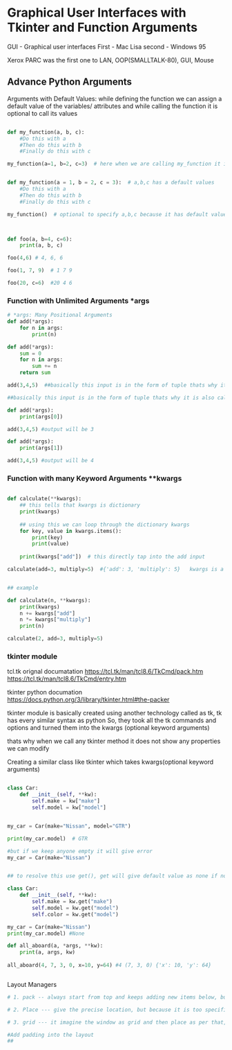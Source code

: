 # Graphical User Interfaces with Tkinter and Function Arguments

GUI - Graphical user interfaces
First - Mac Lisa
second - Windows 95

Xerox PARC was the first one to LAN, OOP(SMALLTALK-80), GUI, Mouse

## Advance Python Arguments

Arguments with Default Values: while defining the function we can assign a default value of the variables/ attributes and while calling the function it is optional to call its values

```py

def my_function(a, b, c):
    #Do this with a
    #Then do this with b
    #Finally do this with c 

my_function(a=1, b=2, c=3)  # here when we are calling my_function it is important to provide the values of a,b,c because it does not have any default one


def my_function(a = 1, b = 2, c = 3):  # a,b,c has a default values
    #Do this with a
    #Then do this with b
    #Finally do this with c 

my_function()  # optional to specify a,b,c because it has default values



def foo(a, b=4, c=6): 
    print(a, b, c)

foo(4,6) # 4, 6, 6  

foo(1, 7, 9)  # 1 7 9

foo(20, c=6)  #20 4 6

```

### Function with Unlimited Arguments  *args

```py
# *args: Many Positional Arguments
def add(*args):
    for n in args:
        print(n)

def add(*args):
    sum = 0
    for n in args:
        sum += n
    return sum

add(3,4,5)  ##basically this input is in the form of tuple thats why it is also called positional arguments because position matters 

##basically this input is in the form of tuple thats why it is also called positional arguments because position matters 

def add(*args):
    print(args[0])

add(3,4,5) #output will be 3

def add(*args):
    print(args[1])

add(3,4,5) #output will be 4


```

### Function with many Keyword Arguments **kwargs

```py

def calculate(**kwargs):
    ## this tells that kwargs is dictionary 
    print(kwargs)
    
    ## using this we can loop through the dictionary kwargs
    for key, value in kwargs.items():
        print(key)
        print(value)
    
    print(kwargs["add"])  # this directly tap into the add input

calculate(add=3, multiply=5)  #{'add': 3, 'multiply': 5}   kwargs is a dictionary 


## example

def calculate(n, **kwargs):
    print(kwargs)
    n += kwargs["add"]
    n *= kwargs["multiply"]
    print(n)

calculate(2, add=3, multiply=5)

```

### tkinter module

tcl.tk orignal documatation <https://tcl.tk/man/tcl8.6/TkCmd/pack.htm>
<https://tcl.tk/man/tcl8.6/TkCmd/entry.htm>

tkinter python documation <https://docs.python.org/3/library/tkinter.html#the-packer>


tkinter module is basically created using another technology called as tk, tk has every similar syntax as python
So, they took all the tk commands and options and turned them into the kwargs (optional keyword arguments)

thats why when we call any tkinter method it does not show any properties we can modify 


Creating a similar class like tkinter which takes kwargs(optional keyword arguments)

```py 

class Car:
    def __init__(self, **kw):
        self.make = kw["make"]
        self.model = kw["model"]


my_car = Car(make="Nissan", model="GTR")

print(my_car.model)  # GTR

#but if we keep anyone empty it will give error
my_car = Car(make="Nissan")


## to resolve this use get(), get will give default value as none if not defined

class Car:
    def __init__(self, **kw):
        self.make = kw.get("make")
        self.model = kw.get("model")
        self.color = kw.get("model")

my_car = Car(make="Nissan")
print(my_car.model) #None

```


```py
def all_aboard(a, *args, **kw): 
    print(a, args, kw)
 
all_aboard(4, 7, 3, 0, x=10, y=64) #4 (7, 3, 0) {'x': 10, 'y': 64}



```


Layout Managers 

```py
# 1. pack -- always start from top and keeps adding new items below, but we can specify the top, left, right or bottom

# 2. Place --- give the precise location, but because it is too specific that we have to work on the coordinate

# 3. grid --- it imagine the window as grid and then place as per that, we can not use pack and grid in one program   # one observation, the first entry seem important, because it seems other are respective to that

#Add padding into the layout
##

```